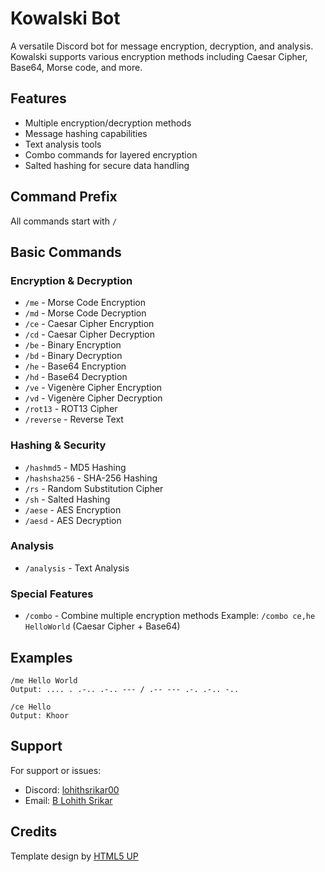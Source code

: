 # Kowalski Bot

A versatile Discord bot for message encryption, decryption, and analysis. Kowalski supports various encryption methods including Caesar Cipher, Base64, Morse code, and more.

## Features

- Multiple encryption/decryption methods
- Message hashing capabilities
- Text analysis tools
- Combo commands for layered encryption
- Salted hashing for secure data handling

## Command Prefix
All commands start with `/`

## Basic Commands

### Encryption & Decryption
- `/me` - Morse Code Encryption
- `/md` - Morse Code Decryption
- `/ce` - Caesar Cipher Encryption
- `/cd` - Caesar Cipher Decryption
- `/be` - Binary Encryption
- `/bd` - Binary Decryption
- `/he` - Base64 Encryption
- `/hd` - Base64 Decryption
- `/ve` - Vigenère Cipher Encryption
- `/vd` - Vigenère Cipher Decryption
- `/rot13` - ROT13 Cipher
- `/reverse` - Reverse Text

### Hashing & Security
- `/hashmd5` - MD5 Hashing
- `/hashsha256` - SHA-256 Hashing
- `/rs` - Random Substitution Cipher
- `/sh` - Salted Hashing
- `/aese` - AES Encryption
- `/aesd` - AES Decryption

### Analysis
- `/analysis` - Text Analysis

### Special Features
- `/combo` - Combine multiple encryption methods
  Example: `/combo ce,he HelloWorld` (Caesar Cipher + Base64)

## Examples

```
/me Hello World
Output: .... . .-.. .-.. --- / .-- --- .-. .-.. -..

/ce Hello
Output: Khoor
```

## Support
For support or issues:
- Discord:  [lohithsrikar00](https://discordapp.com/users/876134632905666621)
- Email: [B Lohith Srikar](lohithsrikar679@gmail.com)

## Credits
Template design by [HTML5 UP](http://html5up.net)
